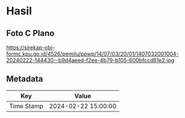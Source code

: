 # Hasil

## Foto C Plano

https://sirekap-obj-formc.kpu.go.id/4526/pemilu/ppwp/14/07/03/20/01/1407032001004-20240222-144430--b9d4aeed-f2ee-4b79-b105-600bfccd81e2.jpg


## Metadata

| Key        | Value               |
| ---------- | ------------------- |
| Time Stamp | 2024-02-22 15:00:00 |




